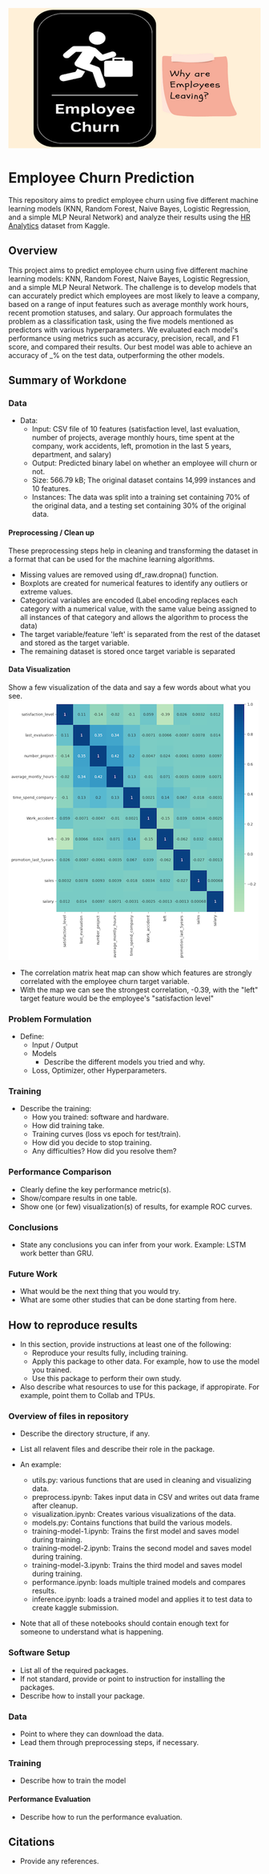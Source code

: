 ![Banner](EmployeeChurnBanner.png)

# Employee Churn Prediction

This repository aims to predict employee churn using five different machine learning models (KNN, Random Forest, Naive Bayes, Logistic Regression, and a simple MLP Neural Network) and analyze their results using the [HR Analytics](https://www.kaggle.com/datasets/giripujar/hr-analytics) dataset from Kaggle.

## Overview

This project aims to predict employee churn using five different machine learning models: KNN, Random Forest, Naive Bayes, Logistic Regression, and a simple MLP Neural Network. The challenge is to develop models that can accurately predict which employees are most likely to leave a company, based on a range of input features such as average monthly work hours, recent promotion statuses, and salary. Our approach formulates the problem as a classification task, using the five models mentioned as predictors with various hyperparameters. We evaluated each model's performance using metrics such as accuracy, precision, recall, and F1 score, and compared their results. Our best model was able to achieve an accuracy of _% on the test data, outperforming the other models.

## Summary of Workdone

### Data

* Data:
  * Input: CSV file of 10 features (satisfaction level, last evaluation, number of projects, average monthly hours, time spent at the company, work accidents, left, promotion in the last 5 years, department, and salary)
  * Output: Predicted binary label on whether an employee will churn or not.
  * Size: 566.79 kB; The original dataset contains 14,999 instances and 10 features.
  * Instances: The data was split into a training set containing 70% of the original data, and a testing set containing 30% of the original data.

#### Preprocessing / Clean up

These preprocessing steps help in cleaning and transforming the dataset in a format that can be used for the machine learning algorithms.
* Missing values are removed using df_raw.dropna() function.
* Boxplots are created for numerical features to identify any outliers or extreme values.
* Categorical variables are encoded (Label encoding replaces each category with a numerical value, with the same value being assigned to all instances of that category and allows the algorithm to process the data)
* The target variable/feature 'left' is separated from the rest of the dataset and stored as the target variable.
* The remaining dataset is stored once target variable is separated

#### Data Visualization

Show a few visualization of the data and say a few words about what you see.
![](CorrCoef_Heatmap.png)
* The correlation matrix heat map can show which features are strongly correlated with the employee churn target variable.
* With the map we can see the strongest correlation, -0.39, with the "left" target feature would be the employee's "satisfaction level"

### Problem Formulation

* Define:
  * Input / Output
  * Models
    * Describe the different models you tried and why.
  * Loss, Optimizer, other Hyperparameters.

### Training

* Describe the training:
  * How you trained: software and hardware.
  * How did training take.
  * Training curves (loss vs epoch for test/train).
  * How did you decide to stop training.
  * Any difficulties? How did you resolve them?

### Performance Comparison

* Clearly define the key performance metric(s).
* Show/compare results in one table.
* Show one (or few) visualization(s) of results, for example ROC curves.

### Conclusions

* State any conclusions you can infer from your work. Example: LSTM work better than GRU.

### Future Work

* What would be the next thing that you would try.
* What are some other studies that can be done starting from here.

## How to reproduce results

* In this section, provide instructions at least one of the following:
   * Reproduce your results fully, including training.
   * Apply this package to other data. For example, how to use the model you trained.
   * Use this package to perform their own study.
* Also describe what resources to use for this package, if appropirate. For example, point them to Collab and TPUs.

### Overview of files in repository

* Describe the directory structure, if any.
* List all relavent files and describe their role in the package.
* An example:
  * utils.py: various functions that are used in cleaning and visualizing data.
  * preprocess.ipynb: Takes input data in CSV and writes out data frame after cleanup.
  * visualization.ipynb: Creates various visualizations of the data.
  * models.py: Contains functions that build the various models.
  * training-model-1.ipynb: Trains the first model and saves model during training.
  * training-model-2.ipynb: Trains the second model and saves model during training.
  * training-model-3.ipynb: Trains the third model and saves model during training.
  * performance.ipynb: loads multiple trained models and compares results.
  * inference.ipynb: loads a trained model and applies it to test data to create kaggle submission.

* Note that all of these notebooks should contain enough text for someone to understand what is happening.

### Software Setup
* List all of the required packages.
* If not standard, provide or point to instruction for installing the packages.
* Describe how to install your package.

### Data

* Point to where they can download the data.
* Lead them through preprocessing steps, if necessary.

### Training

* Describe how to train the model

#### Performance Evaluation

* Describe how to run the performance evaluation.


## Citations

* Provide any references.







